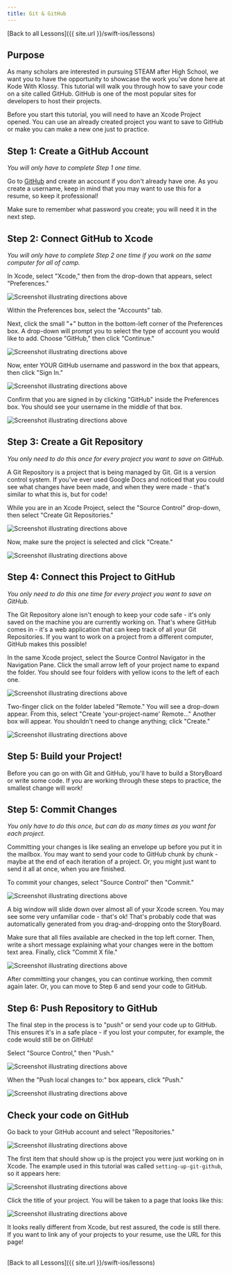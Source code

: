 ```yaml
---
title: Git & GitHub
---
```


[Back to all Lessons]({{ site.url }}/swift-ios/lessons)

## Purpose

As many scholars are interested in pursuing STEAM after High School, we want you to have the opportunity to showcase the work you've done here at Kode With Klossy. This tutorial will walk you through how to save your code on a site called GitHub. GitHub is one of the most popular sites for developers to host their projects.

Before you start this tutorial, you will need to have an Xcode Project opened. You can use an already created project you want to save to GitHub or make you can make a new one just to practice.

## Step 1: Create a GitHub Account

_You will only have to complete Step 1 one time._

Go to [GitHub](https://github.com/) and create an account if you don't already have one. As you create a username, keep in mind that you may want to use this for a resume, so keep it professional!

Make sure to remember what password you create; you will need it in the next step.

## Step 2: Connect GitHub to Xcode

_You will only have to complete Step 2 one time if you work on the same computer for all of camp._

In Xcode, select "Xcode," then from the drop-down that appears, select "Preferences."

<img class="medium" src="./assets/xcode-prefs.png" alt="Screenshot illustrating directions above">

Within the Preferences box, select the "Accounts" tab.

Next, click the small "+" button in the bottom-left corner of the Preferences box. A drop-down will prompt you to select the type of account you would like to add. Choose "GitHub," then click "Continue."

<img class="medium" src="./assets/add-github.png" alt="Screenshot illustrating directions above">

Now, enter YOUR GitHub username and password in the box that appears, then click "Sign In."

<img class="medium" src="./assets/sign-in.png" alt="Screenshot illustrating directions above">

Confirm that you are signed in by clicking "GitHub" inside the Preferences box. You should see your username in the middle of that box.

<img class="medium" src="./assets/signed-in.png" alt="Screenshot illustrating directions above">

## Step 3: Create a Git Repository

_You only need to do this once for every project you want to save on GitHub._

A Git Repository is a project that is being managed by Git. Git is a version control system. If you've ever used Google Docs and noticed that you could see what changes have been made, and when they were made - that's similar to what this is, but for code!

While you are in an Xcode Project, select the "Source Control" drop-down, then select "Create Git Repositories."

<img class="medium" src="./assets/create-git-repo.png" alt="Screenshot illustrating directions above">

Now, make sure the project is selected and click "Create."

<img class="medium" src="./assets/create-git-repo2.png" alt="Screenshot illustrating directions above">

## Step 4: Connect this Project to GitHub

_You only need to do this one time for every project you want to save on GitHub._

The Git Repository alone isn't enough to keep your code safe - it's only saved on the machine you are currently working on. That's where GitHub comes in - it's a web application that can keep track of all your Git Repositories. If you want to work on a project from a different computer, GitHub makes this possible!

In the same Xcode project, select the Source Control Navigator in the Navigation Pane. Click the small arrow left of your project name to expand the folder. You should see four folders with yellow icons to the left of each one.

<img class="medium" src="./assets/add-remote.png" alt="Screenshot illustrating directions above">

Two-finger click on the folder labeled "Remote." You will see a drop-down appear. From this, select "Create 'your-project-name' Remote..." Another box will appear. You shouldn't need to change anything; click "Create."

<img class="medium" src="./assets/add-remote2.png" alt="Screenshot illustrating directions above">

## Step 5: Build your Project!

Before you can go on with Git and GitHub, you'll have to build a StoryBoard or write some code. If you are working through these steps to practice, the smallest change will work!

## Step 5: Commit Changes

_You only have to do this once, but can do as many times as you want for each project._

Committing your changes is like sealing an envelope up before you put it in the mailbox. You may want to send your code to GitHub chunk by chunk - maybe at the end of each iteration of a project. Or, you might just want to send it all at once, when you are finished.

To commit your changes, select "Source Control" then "Commit."

<img class="medium" src="./assets/commit.png" alt="Screenshot illustrating directions above">

A big window will slide down over almost all of your Xcode screen. You may see some very unfamiliar code - that's ok! That's probably code that was automatically generated from you drag-and-dropping onto the StoryBoard.

Make sure that all files available are checked in the top left corner. Then, write a short message explaining what your changes were in the bottom text area. Finally, click "Commit X file."

<img class="medium" src="./assets/commit2.png" alt="Screenshot illustrating directions above">

After committing your changes, you can continue working, then commit again later. Or, you can move to Step 6 and send your code to GitHub.

## Step 6: Push Repository to GitHub

The final step in the process is to "push" or send your code up to GitHub. This ensures it's in a safe place - if you lost your computer, for example, the code would still be on GitHub!

Select "Source Control," then "Push."

<img class="medium" src="./assets/push.png" alt="Screenshot illustrating directions above">

When the "Push local changes to:" box appears, click "Push."

<img class="medium" src="./assets/push2.png" alt="Screenshot illustrating directions above">

## Check your code on GitHub

Go back to your GitHub account and select "Repositories."

<img class="medium" src="./assets/repos.png" alt="Screenshot illustrating directions above">

The first item that should show up is the project you were just working on in Xcode. The example used in this tutorial was called `setting-up-git-github`, so it appears here:

<img class="medium" src="./assets/repo-page.png" alt="Screenshot illustrating directions above">

Click the title of your project. You will be taken to a page that looks like this:

<img class="medium" src="./assets/final-repo.png" alt="Screenshot illustrating directions above">

It looks really different from Xcode, but rest assured, the code is still there. If you want to link any of your projects to your resume, use the URL for this page!

<br>
[Back to all Lessons]({{ site.url }}/swift-ios/lessons)
